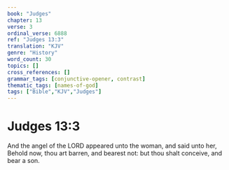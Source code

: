 ```yaml
---
book: "Judges"
chapter: 13
verse: 3
ordinal_verse: 6888
ref: "Judges 13:3"
translation: "KJV"
genre: "History"
word_count: 30
topics: []
cross_references: []
grammar_tags: [conjunctive-opener, contrast]
thematic_tags: [names-of-god]
tags: ["Bible","KJV","Judges"]
---
```


# Judges 13:3

And the angel of the LORD appeared unto the woman, and said unto her, Behold now, thou art barren, and bearest not: but thou shalt conceive, and bear a son.
